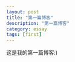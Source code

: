 ```yaml
---
layout: post
title: "第一篇博客"
description: "第一篇博客"
category: essay
tags: [first]
---
```


这是我的第一篇博客:)
